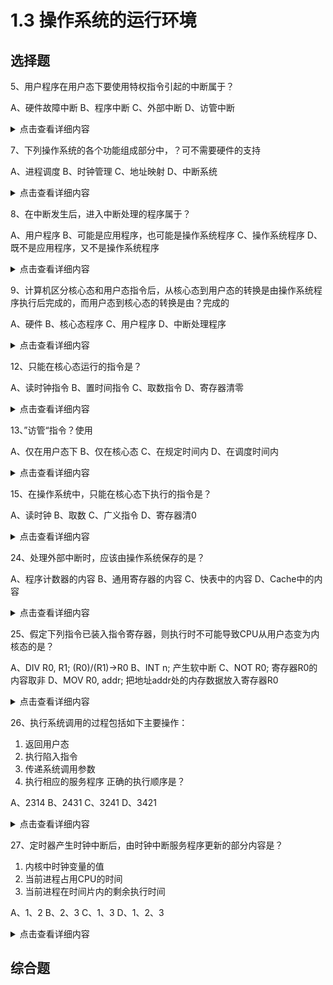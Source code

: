 # 1.3 操作系统的运行环境

## 选择题

5、用户程序在用户态下要使用特权指令引起的中断属于？

A、硬件故障中断
B、程序中断
C、外部中断
D、访管中断

<details>
<summary>点击查看详细内容</summary>
正解：D

解析：
因操作系统不允许用户直接执行某些“危险性高”的指令，故用户态运行这些指令的结果会转成操作系统的核心态去运行，这个过程就是访管中断
</details>


7、下列操作系统的各个功能组成部分中，？可不需要硬件的支持

A、进程调度
B、时钟管理
C、地址映射
D、中断系统

<details>
<summary>点击查看详细内容</summary>
正解：A

解析：
中断系统和地址映射显然是需要的
而时钟管理中，重置时钟等是有硬件完成的
而进程调度是由调度算法决定CPU的使用权，由操作系统实现的，无须硬件
</details>


8、在中断发生后，进入中断处理的程序属于？

A、用户程序
B、可能是应用程序，也可能是操作系统程序
C、操作系统程序
D、既不是应用程序，又不是操作系统程序


<details>
<summary>点击查看详细内容</summary>
正解：C

解析：
进入中断处理的程序在核心态执行，是操作系统程序
</details>


9、计算机区分核心态和用户态指令后，从核心态到用户态的转换是由操作系统程序执行后完成的，而用户态到核心态的转换是由？完成的

A、硬件
B、核心态程序
C、用户程序
D、中断处理程序

<details>
<summary>点击查看详细内容</summary>
正解：A

解析：
计算机用过硬件中断机制完成由用户态到核心态的转换
核心态程序只有在操作系统在进入核心态后才可执行
中断处理程序一般也在核心态执行
用户程序不可能完成这个转换，否则会威胁到计算机的安全
</details>


12、只能在核心态运行的指令是？

A、读时钟指令
B、置时间指令
C、取数指令
D、寄存器清零

<details>
<summary>点击查看详细内容</summary>
正解：B

解析：
若在用户态下执行 置时钟指令，则一个用户进程就可以在时间片还没到之前就把时钟重置导致时钟永远不会用完，这显然不合理
</details>


13、”访管“指令？使用

A、仅在用户态下
B、仅在核心态
C、在规定时间内
D、在调度时间内

<details>
<summary>点击查看详细内容</summary>
正解：A

解析：
访管指令仅在用户态下使用，因为”访管“指令能将用户态转变为核心态
</details>


15、在操作系统中，只能在核心态下执行的指令是？

A、读时钟
B、取数
C、广义指令
D、寄存器清0

<details>
<summary>点击查看详细内容</summary>
正解：C

解析：
广义指令即系统调用指令，必然工作在核心态。
但是调用广义指令的指令不一定是特权指令。
</details>


24、处理外部中断时，应该由操作系统保存的是？

A、程序计数器的内容
B、通用寄存器的内容
C、快表中的内容
D、Cache中的内容

<details>
<summary>点击查看详细内容</summary>
正解：B

解析：
PC由中断隐指令自动保存
而通用寄存器的值由操作系统保存
</details>


25、假定下列指令已装入指令寄存器，则执行时不可能导致CPU从用户态变为内核态的是？

A、DIV R0, R1;   (R0)/(R1)->R0
B、INT n;    产生软中断
C、NOT R0; 寄存器R0的内容取非
D、MOV R0, addr; 把地址addr处的内存数据放入寄存器R0

<details>
<summary>点击查看详细内容</summary>
正解：C

解析：
A：有除零异常的可能
B：为中断指令
D：有缺页的可能

C不会，故选C
</details>


26、执行系统调用的过程包括如下主要操作：
1. 返回用户态
2. 执行陷入指令
3. 传递系统调用参数
4. 执行相应的服务程序
正确的执行顺序是？

A、2314
B、2431
C、3241
D、3421

<details>
<summary>点击查看详细内容</summary>
正解：C

解析：
首先返回用户态肯定是最后的
传递系统参数、执行陷入指令应该在执行相应的服务程序之前

故选C

陷入指令的功能就是将用户态转变为核心态
</details>


27、定时器产生时钟中断后，由时钟中断服务程序更新的部分内容是？

1. 内核中时钟变量的值
2. 当前进程占用CPU的时间
3. 当前进程在时间片内的剩余执行时间

A、1、2
B、2、3
C、1、3
D、1、2、3

<details>
<summary>点击查看详细内容</summary>
正解：D

解析：
既然要改变2，就必定要改变3

时钟中断要处理的内容有：
1. 系统时间
2. 进程的时间片
3. 延时
4. 使用CPU的时间
5. 各种定时器

故1、2、3都有，选D
</details>


## 综合题